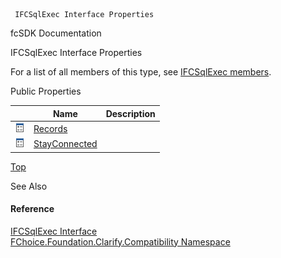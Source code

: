 ﻿     IFCSqlExec Interface Properties                                                   

fcSDK Documentation

IFCSqlExec Interface Properties

For a list of all members of this type, see [IFCSqlExec members](FChoice.Foundation.Clarify.Compatibility~FChoice.Foundation.Clarify.Compatibility.IFCSqlExec_members.md).

Public Properties

|   | Name | Description |
| --- | --- | --- |
| ![ Property](dotnetimages/Property.png) | [Records](FChoice.Foundation.Clarify.Compatibility~FChoice.Foundation.Clarify.Compatibility.IFCSqlExec~Records.md) |   |
| ![ Property](dotnetimages/Property.png) | [StayConnected](FChoice.Foundation.Clarify.Compatibility~FChoice.Foundation.Clarify.Compatibility.IFCSqlExec~StayConnected.md) |   |

[Top](#top)

See Also

#### Reference

[IFCSqlExec Interface](FChoice.Foundation.Clarify.Compatibility~FChoice.Foundation.Clarify.Compatibility.IFCSqlExec.md)  
[FChoice.Foundation.Clarify.Compatibility Namespace](FChoice.Foundation.Clarify.Compatibility~FChoice.Foundation.Clarify.Compatibility_namespace.md)